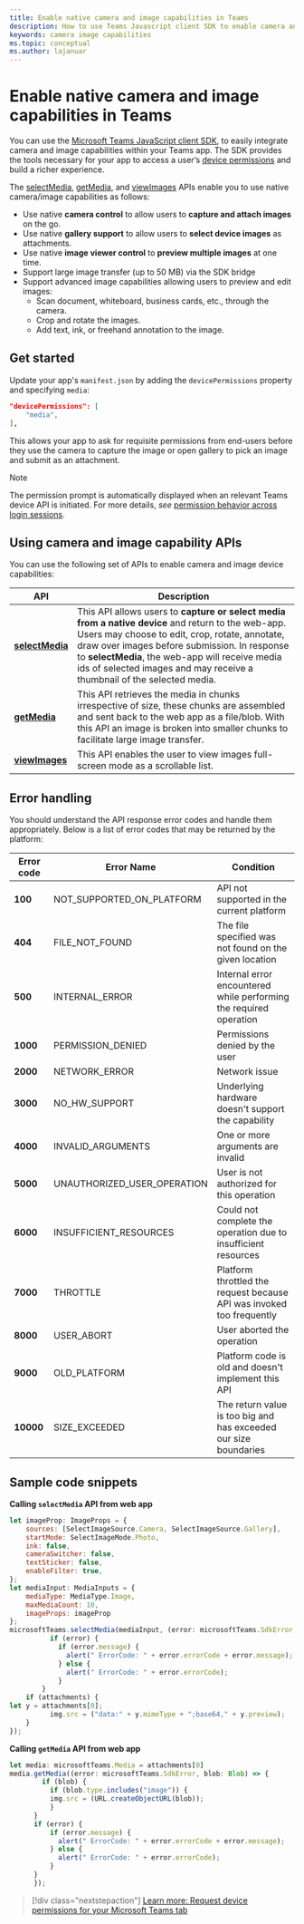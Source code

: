 ```yaml
---
title: Enable native camera and image capabilities in Teams
description: How to use Teams Javascript client SDK to enable camera and image capabilities
keywords: camera image capabilities
ms.topic: conceptual
ms.author: lajanuar
---
```


# Enable native camera and image capabilities in Teams

You can use the  [Microsoft Teams JavaScript client SDK](/javascript/api/overview/msteams-client?view=msteams-client-js-latest&preserve-view=true), to easily integrate camera and image capabilities within your Teams app. The SDK provides the tools necessary for your app to access a user’s [device permissions](../../tabs/how-to/native-device-permissions.md?tabs=desktop#device-permissions) and build a richer experience.

The [selectMedia](/javascript/api/@microsoft/teams-js/media?view=msteams-client-js-latest#selectMedia_MediaInputs___error__SdkError__attachments__Media_______void_), [getMedia](/javascript/api/@microsoft/teams-js/_media?view=msteams-client-js-latest#getMedia__error__SdkError__blob__Blob_____void_), and [viewImages](/javascript/api/@microsoft/teams-js/media?view=msteams-client-js-latest#viewImages_ImageUri_____error___SdkError_____void_) APIs enable you to use native camera/image capabilities as follows:

* Use native **camera control** to allow users to **capture and attach images** on the go.
* Use native **gallery support** to allow users to **select device images** as attachments.
* Use native **image viewer control** to **preview multiple images** at one time.
* Support large image transfer (up to 50 MB) via the SDK bridge
* Support advanced image capabilities allowing users to preview and edit images:
  * Scan document, whiteboard, business cards, etc., through the camera.
  * Crop and rotate the images.
  * Add text, ink, or freehand annotation to the image.

## Get started

Update your app's `manifest.json` by adding the `devicePermissions`  property and specifying `media`: 

``` json
"devicePermissions": [
    "media",
],
```

This allows your app to ask for requisite permissions from end-users before they use the camera to capture the image or open gallery to pick an image and submit as an attachment.

> [!NOTE]
> The permission prompt is automatically displayed when an relevant Teams device API is initiated. For more details, *see* [permission behavior across login sessions](../../tabs/how-to/native-device-permissions.md#permission-behavior-across-login-sessions).

## Using camera and image capability APIs

You can use the following set of APIs to enable camera and image device capabilities:

| API      | Description   |
| --- | --- |
| [**selectMedia**](/javascript/api/@microsoft/teams-js/media?view=msteams-client-js-latest&branch=master#selectMedia_MediaInputs___error__SdkError__attachments__Media_______void_)| This API allows users to **capture or select media from a native device** and return to the web-app. Users may choose to edit, crop, rotate, annotate, draw over images before submission. In response to **selectMedia**, the web-app will receive media ids of selected images and may receive a thumbnail of the selected media. |
| [**getMedia**](/javascript/api/@microsoft/teams-js/_media?view=msteams-client-js-latest&branch=master#getMedia__error__SdkError__blob__Blob_____void_)| This API retrieves the media in chunks irrespective of size, these chunks are assembled and sent back to the web app as a file/blob. With this API an image is broken into smaller chunks to facilitate large image transfer. |
| [**viewImages**](/javascript/api/@microsoft/teams-js/media?view=msteams-client-js-latest#viewImages_ImageUri_____error___SdkError_____void_)| This API enables the user to view images full-screen mode as a scrollable list.|

## Error handling

You should understand the API response error codes and handle them appropriately. Below is a list of error codes that may be returned by the platform:

|Error code |  Error Name     | Condition|
| --- | --- | --- |
| **100** | NOT_SUPPORTED_ON_PLATFORM | API not supported in the current platform |
| **404** | FILE_NOT_FOUND | The file specified was not found on the given location |
| **500** | INTERNAL_ERROR | Internal error encountered while performing the required operation |
| **1000** | PERMISSION_DENIED | Permissions denied by the user |
| **2000** |NETWORK_ERROR |  Network issue |
| **3000** | NO_HW_SUPPORT | Underlying hardware doesn't support the capability |
| **4000**| INVALID_ARGUMENTS | One or more arguments are invalid |
| **5000** | UNAUTHORIZED_USER_OPERATION | User is not authorized for this operation |
| **6000** |INSUFFICIENT_RESOURCES | Could not complete the operation due to insufficient resources |
|**7000** | THROTTLE |  Platform throttled the request because API was invoked too frequently |
|  **8000** | USER_ABORT |User aborted the operation |
| **9000**| OLD_PLATFORM | Platform code is old and doesn't implement this API |
| **10000**| SIZE_EXCEEDED |  The return value is too big and has exceeded our size boundaries |

## Sample code snippets

**Calling `selectMedia` API from web app**

```javascript
let imageProp: ImageProps = {
    sources: [SelectImageSource.Camera, SelectImageSource.Gallery],
    startMode: SelectImageMode.Photo,
    ink: false,
    cameraSwitcher: false,
    textSticker: false,
    enableFilter: true,
};
let mediaInput: MediaInputs = {
    mediaType: MediaType.Image,
    maxMediaCount: 10,
    imageProps: imageProp
};
microsoftTeams.selectMedia(mediaInput, (error: microsoftTeams.SdkError, attachments: microsoftTeams.Media[]) => {
          if (error) {
            if (error.message) {
              alert(" ErrorCode: " + error.errorCode + error.message);
            } else {
              alert(" ErrorCode: " + error.errorCode);
            }
        }
    if (attachments) {
let y = attachments[0];
          img.src = ("data:" + y.mimeType + ";base64," + y.preview);
    }
});
```

**Calling `getMedia` API from web app**

```javascript
let media: microsoftTeams.Media = attachments[0]     
media.getMedia((error: microsoftTeams.SdkError, blob: Blob) => {
        if (blob) {
          if (blob.type.includes("image")) {
          img.src = (URL.createObjectURL(blob));
          }
      }
      if (error) {
          if (error.message) {
            alert(" ErrorCode: " + error.errorCode + error.message);
          } else {
            alert(" ErrorCode: " + error.errorCode);
          }
      }
      });
```

> [!div class="nextstepaction"]
> [Learn more:  Request device permissions for your Microsoft Teams tab](../../tabs/how-to/native-device-permissions.md?tabs=desktop#device-permissions)
